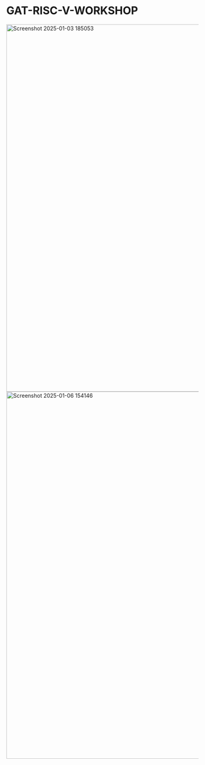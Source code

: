 # GAT-RISC-V-WORKSHOP
<img width="960" alt="Screenshot 2025-01-03 185053" src="https://github.com/user-attachments/assets/6f1faf6c-7d9b-439e-85fc-9b035642064b" />
<img width="960" alt="Screenshot 2025-01-06 154146" src="https://github.com/user-attachments/assets/ad7ea602-1c66-4cec-8c99-123f29ee97a1" />
